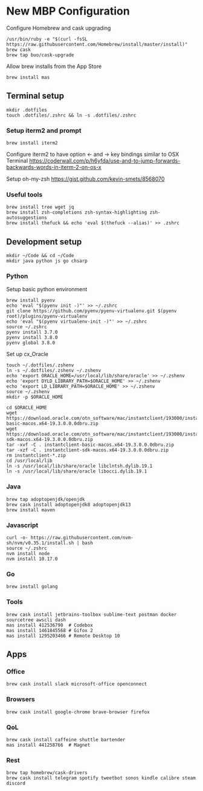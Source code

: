 # New MBP Configuration

Configure Homebrew and cask upgrading

```
/usr/bin/ruby -e "$(curl -fsSL https://raw.githubusercontent.com/Homebrew/install/master/install)"
brew cask
brew tap buo/cask-upgrade
```

Allow brew installs from the App Store
```
brew install mas
```

## Terminal setup
```
mkdir .dotfiles
touch .dotfiles/.zshrc && ln -s .dotfiles/.zshrc
```
### Setup iterm2 and prompt
```
brew install iterm2
```
Configure iterm2 to have option <- and -> key bindings similar to OSX Terminal
https://coderwall.com/p/h6yfda/use-and-to-jump-forwards-backwards-words-in-iterm-2-on-os-x

Setup oh-my-zsh
https://gist.github.com/kevin-smets/8568070

### Useful tools
```
brew install tree wget jq
brew install zsh-completions zsh-syntax-highlighting zsh-autosuggestions
brew install thefuck && echo 'eval $(thefuck --alias)' >> .zshrc
```
## Development setup
```
mkdir ~/Code && cd ~/Code
mkdir java python js go chsarp
```

### Python
Setup basic python environment
```
brew install pyenv	
echo 'eval "$(pyenv init -)"' >> ~/.zshrc
git clone https://github.com/pyenv/pyenv-virtualenv.git $(pyenv root)/plugins/pyenv-virtualenv
echo 'eval "$(pyenv virtualenv-init -)"' >> ~/.zshrc
source ~/.zshrc
pyenv install 3.7.0
pyenv install 3.8.0
pyenv global 3.8.0
```
Set up cx_Oracle
```
touch ~/.dotfiles/.zshenv
ln -s ~/.dotfiles/.zshenv ~/.zshenv
echo 'export ORACLE_HOME=/usr/local/lib/share/oracle' >> ~/.zshenv
echo 'export DYLD_LIBRARY_PATH=$ORACLE_HOME' >> ~/.zshenv
echo 'export LD_LIBRARY_PATH=$ORACLE_HOME' >> ~/.zshenv
source ~/.zshenv
mkdir -p $ORACLE_HOME
```
```
cd $ORACLE_HOME
wget https://download.oracle.com/otn_software/mac/instantclient/193000/instantclient-basic-macos.x64-19.3.0.0.0dbru.zip
wget https://download.oracle.com/otn_software/mac/instantclient/193000/instantclient-sdk-macos.x64-19.3.0.0.0dbru.zip
tar -xvf -C . instantclient-basic-macos.x64-19.3.0.0.0dbru.zip
tar -xzf -C . instantclient-sdk-macos.x64-19.3.0.0.0dbru.zip
rm instantclient-*.zip
cd /usr/local/lib
ln -s /usr/local/lib/share/oracle libclntsh.dylib.19.1
ln -s /usr/local/lib/share/oracle libocci.dylib.19.1
```
### Java
```
brew tap adoptopenjdk/openjdk
brew cask install adoptopenjdk8 adoptopenjdk13
brew install maven
```
### Javascript
```
curl -o- https://raw.githubusercontent.com/nvm-sh/nvm/v0.35.1/install.sh | bash
source ~/.zshrc
nvm install node
nvm install 10.17.0
```

### Go
```
brew install golang
```

### Tools
```
brew cask install jetbrains-toolbox sublime-text postman docker sourcetree awscli dash
mas install 412536790  # Codebox
mas install 1461845568 # Gifox 2
mas install 1295203466 # Remote Desktop 10
```

## Apps
### Office
```
brew cask install slack microsoft-office openconnect 
```

### Browsers
```
brew cask install google-chrome brave-browser firefox
```

### QoL
```
brew cask install caffeine shuttle bartender 
mas install 441258766  # Magnet
```

### Rest
```
brew tap homebrew/cask-drivers
brew cask install telegram spotify tweetbot sonos kindle calibre steam discord
```
